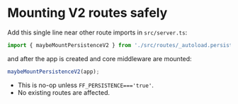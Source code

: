 # Mounting V2 routes safely

Add this single line near other route imports in `src/server.ts`:

```ts
import { maybeMountPersistenceV2 } from './src/routes/_autoload.persistence.v2';
```

and after the app is created and core middleware are mounted:

```ts
maybeMountPersistenceV2(app);
```

- This is no-op unless `FF_PERSISTENCE==='true'`.
- No existing routes are affected.
